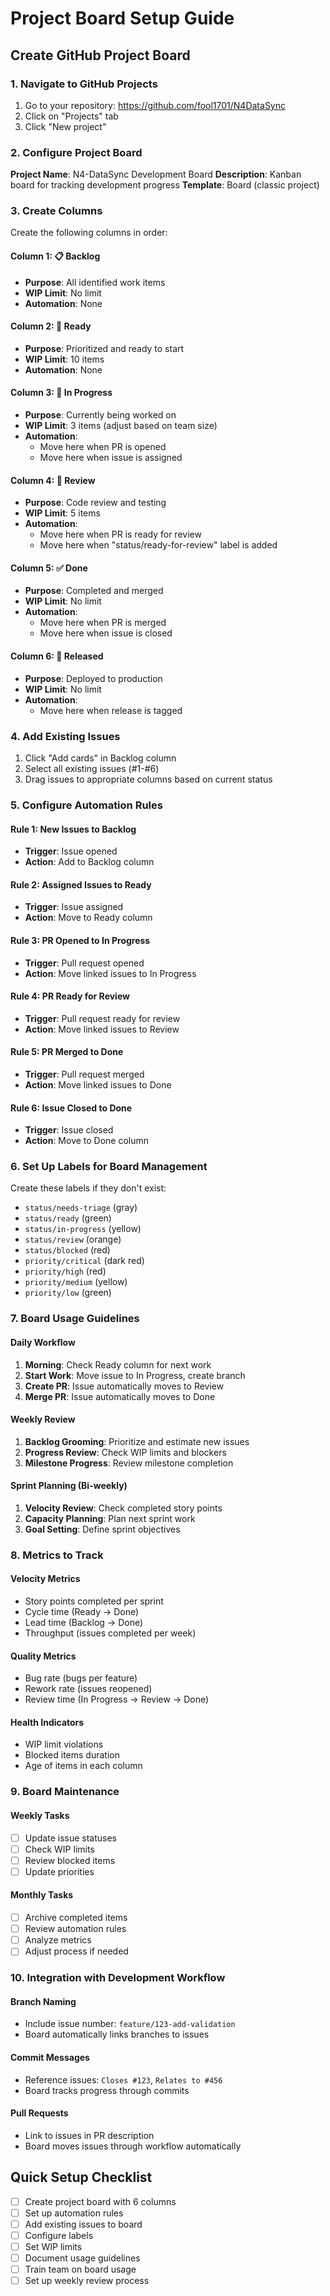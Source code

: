 # Project Board Setup Guide

## Create GitHub Project Board

### 1. Navigate to GitHub Projects
1. Go to your repository: https://github.com/fool1701/N4DataSync
2. Click on "Projects" tab
3. Click "New project"

### 2. Configure Project Board
**Project Name**: N4-DataSync Development Board
**Description**: Kanban board for tracking development progress
**Template**: Board (classic project)

### 3. Create Columns
Create the following columns in order:

#### Column 1: 📋 Backlog
- **Purpose**: All identified work items
- **WIP Limit**: No limit
- **Automation**: None

#### Column 2: 🚀 Ready
- **Purpose**: Prioritized and ready to start
- **WIP Limit**: 10 items
- **Automation**: None

#### Column 3: 🔨 In Progress
- **Purpose**: Currently being worked on
- **WIP Limit**: 3 items (adjust based on team size)
- **Automation**: 
  - Move here when PR is opened
  - Move here when issue is assigned

#### Column 4: 👀 Review
- **Purpose**: Code review and testing
- **WIP Limit**: 5 items
- **Automation**:
  - Move here when PR is ready for review
  - Move here when "status/ready-for-review" label is added

#### Column 5: ✅ Done
- **Purpose**: Completed and merged
- **WIP Limit**: No limit
- **Automation**:
  - Move here when PR is merged
  - Move here when issue is closed

#### Column 6: 🚀 Released
- **Purpose**: Deployed to production
- **WIP Limit**: No limit
- **Automation**:
  - Move here when release is tagged

### 4. Add Existing Issues
1. Click "Add cards" in Backlog column
2. Select all existing issues (#1-#6)
3. Drag issues to appropriate columns based on current status

### 5. Configure Automation Rules

#### Rule 1: New Issues to Backlog
- **Trigger**: Issue opened
- **Action**: Add to Backlog column

#### Rule 2: Assigned Issues to Ready
- **Trigger**: Issue assigned
- **Action**: Move to Ready column

#### Rule 3: PR Opened to In Progress
- **Trigger**: Pull request opened
- **Action**: Move linked issues to In Progress

#### Rule 4: PR Ready for Review
- **Trigger**: Pull request ready for review
- **Action**: Move linked issues to Review

#### Rule 5: PR Merged to Done
- **Trigger**: Pull request merged
- **Action**: Move linked issues to Done

#### Rule 6: Issue Closed to Done
- **Trigger**: Issue closed
- **Action**: Move to Done column

### 6. Set Up Labels for Board Management

Create these labels if they don't exist:
- `status/needs-triage` (gray)
- `status/ready` (green)
- `status/in-progress` (yellow)
- `status/review` (orange)
- `status/blocked` (red)
- `priority/critical` (dark red)
- `priority/high` (red)
- `priority/medium` (yellow)
- `priority/low` (green)

### 7. Board Usage Guidelines

#### Daily Workflow
1. **Morning**: Check Ready column for next work
2. **Start Work**: Move issue to In Progress, create branch
3. **Create PR**: Issue automatically moves to Review
4. **Merge PR**: Issue automatically moves to Done

#### Weekly Review
1. **Backlog Grooming**: Prioritize and estimate new issues
2. **Progress Review**: Check WIP limits and blockers
3. **Milestone Progress**: Review milestone completion

#### Sprint Planning (Bi-weekly)
1. **Velocity Review**: Check completed story points
2. **Capacity Planning**: Plan next sprint work
3. **Goal Setting**: Define sprint objectives

### 8. Metrics to Track

#### Velocity Metrics
- Story points completed per sprint
- Cycle time (Ready → Done)
- Lead time (Backlog → Done)
- Throughput (issues completed per week)

#### Quality Metrics
- Bug rate (bugs per feature)
- Rework rate (issues reopened)
- Review time (In Progress → Review → Done)

#### Health Indicators
- WIP limit violations
- Blocked items duration
- Age of items in each column

### 9. Board Maintenance

#### Weekly Tasks
- [ ] Update issue statuses
- [ ] Check WIP limits
- [ ] Review blocked items
- [ ] Update priorities

#### Monthly Tasks
- [ ] Archive completed items
- [ ] Review automation rules
- [ ] Analyze metrics
- [ ] Adjust process if needed

### 10. Integration with Development Workflow

#### Branch Naming
- Include issue number: `feature/123-add-validation`
- Board automatically links branches to issues

#### Commit Messages
- Reference issues: `Closes #123`, `Relates to #456`
- Board tracks progress through commits

#### Pull Requests
- Link to issues in PR description
- Board moves issues through workflow automatically

## Quick Setup Checklist

- [ ] Create project board with 6 columns
- [ ] Set up automation rules
- [ ] Add existing issues to board
- [ ] Configure labels
- [ ] Set WIP limits
- [ ] Document usage guidelines
- [ ] Train team on board usage
- [ ] Set up weekly review process

